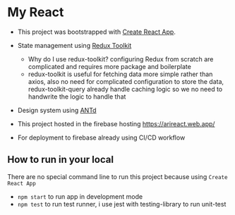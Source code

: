 # My React
- This project was bootstrapped with [Create React App](https://github.com/facebook/create-react-app).
- State management using [Redux Toolkit](https://redux-toolkit.js.org/)

  - Why do I use redux-toolkit? configuring Redux from scratch are complicated and requires more package and boilerplate
  - redux-toolkit is useful for fetching data more simple rather than axios, also no need for complicated configuration to store the data, redux-toolkit-query already handle caching logic so we no need to handwrite the logic to handle that
   

- Design system using [ANTd](https://ant.design/)

- This project hosted in the firebase hosting https://arireact.web.app/ 

- For deployment to firebase already using CI/CD workflow


## How to run in your local

There are no special command line to run this project because using `Create React App`

- `npm start` to run app in development mode
- `npm test` to run test runner, i use jest with testing-library to run unit-test